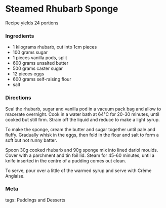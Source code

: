 # Steamed Rhubarb Sponge

Recipe yields 24 portions 

### Ingredients
 * 1 kilograms rhubarb, cut into 1cm pieces
 * 100 grams sugar
 * 1 pieces vanilla pods, split
 * 600 grams unsalted butter
 * 500 grams caster sugar
 * 12 pieces eggs
 * 600 grams self-raising flour
 * salt

### Directions

Seal the rhubarb, sugar and vanilla pod in a vacuum pack bag and allow to macerate overnight.  Cook in a water bath at 64°C for 20-30 minutes, until cooked but still firm.  Strain off the liquid and reduce to make a light syrup.

To make the sponge, cream the butter and sugar together until pale and fluffy.  Gradually whisk in the eggs, then fold in the flour and salt to form a soft but not runny batter.

Spoon 30g cooked rhubarb and 90g sponge mix into lined dariol moulds.  Cover with a parchment and tin foil lid.  Steam for 45-60 minutes, until a knife inserted in the centre of a pudding comes out clean.

To serve, pour over a little of the warmed syrup and serve with Crème Anglaise.

### Meta

tags: Puddings and Desserts

